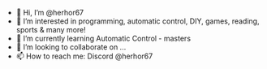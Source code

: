 - 👋 Hi, I’m @herhor67
- 👀 I’m interested in programming, automatic control, DIY, games, reading, sports & many more!
- 🌱 I’m currently learning Automatic Control - masters
- 💞️ I’m looking to collaborate on ...
- 📫 How to reach me: Discord @herhor67

<!---
herhor67/herhor67 is a ✨ special ✨ repository because its `README.md` (this file) appears on your GitHub profile.
You can click the Preview link to take a look at your changes.
--->
